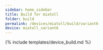 ```yaml
---
sidebar: home_sidebar
title: Build for miatoll
folder: build
permalink: /devices/miatoll/build/variant6
device: miatoll_variant6
---
```

{% include templates/device_build.md %}
